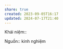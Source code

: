 ```yaml
---
share: true
created: 2023-09-05T16:17
updated: 2024-07-17T21:40
---
```

Khái niệm:: 

Nguồn:: kinh nghiệm